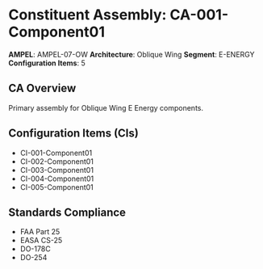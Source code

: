 # Constituent Assembly: CA-001-Component01

**AMPEL**: AMPEL-07-OW
**Architecture**: Oblique Wing
**Segment**: E-ENERGY
**Configuration Items**: 5

## CA Overview
Primary assembly for Oblique Wing E Energy components.

## Configuration Items (CIs)
- CI-001-Component01
- CI-002-Component01
- CI-003-Component01
- CI-004-Component01
- CI-005-Component01

## Standards Compliance
- FAA Part 25
- EASA CS-25
- DO-178C
- DO-254
